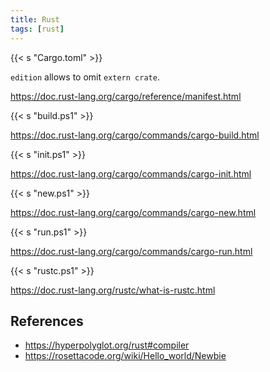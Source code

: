 ```yaml
---
title: Rust
tags: [rust]
---
```


{{< s "Cargo.toml" >}}

`edition` allows to omit `extern crate`.

<https://doc.rust-lang.org/cargo/reference/manifest.html>

{{< s "build.ps1" >}}

<https://doc.rust-lang.org/cargo/commands/cargo-build.html>

{{< s "init.ps1" >}}

<https://doc.rust-lang.org/cargo/commands/cargo-init.html>

{{< s "new.ps1" >}}

<https://doc.rust-lang.org/cargo/commands/cargo-new.html>

{{< s "run.ps1" >}}

<https://doc.rust-lang.org/cargo/commands/cargo-run.html>

{{< s "rustc.ps1" >}}

<https://doc.rust-lang.org/rustc/what-is-rustc.html>

## References

- <https://hyperpolyglot.org/rust#compiler>
- <https://rosettacode.org/wiki/Hello_world/Newbie>
